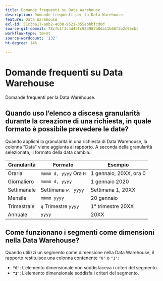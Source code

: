 ```yaml
---
title: Domande frequenti su Data Warehouse
description: Domande frequenti per la Data Warehouse.
feature: Data Warehouse
exl-id: 51c3ba17-a8b2-4030-9521-355ebbbfcd0d
source-git-commit: 78cfb1f3c4d45fc983982a8da11b66f2b2c9ecbc
workflow-type: tm+mt
source-wordcount: '132'
ht-degree: 14%

---
```


# Domande frequenti su Data Warehouse

Domande frequenti per la Data Warehouse.

## Quando uso l’elenco a discesa granularità durante la creazione di una richiesta, in quale formato è possibile prevedere le date?

Quando applichi la granularità in una richiesta di Data Warehouse, la colonna &quot;Data&quot; viene aggiunta al rapporto. A seconda della granularità selezionata, il formato della data cambia.

| Granularità | Formato | Esempio |
| --- | --- | --- |
| Oraria | `mmmm d, yyyy` Ora `H` | 1 gennaio, 20XX, ora 0 |
| Giornaliero | `mmmm d, yyyy` | 1 gennaio 2020 |
| Settimanale | Settimana `w, yyyy` | Settimana 1, 20XX |
| Mensile | `mmmm yyyy` | 20 gennaio |
| Trimestrale | `q` Trimestre `yyyy` | 1° trimestre 20XX |
| Annuale | `yyyy` | 20XX |

## Come funzionano i segmenti come dimensioni nella Data Warehouse?

Quando utilizzi un segmento come dimensione nella Data Warehouse, il rapporto restituisce una colonna contenente `"0"` o `"1"`:

* **`"0"`**: L’elemento dimensionale non soddisfaceva i criteri del segmento.
* **`"1"`**: L’elemento dimensionale soddisfa i criteri del segmento.
